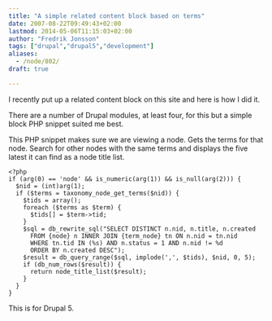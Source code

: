 ```yaml
---
title: "A simple related content block based on terms"
date: 2007-08-22T09:49:43+02:00
lastmod: 2014-05-06T11:15:03+02:00
author: "Fredrik Jonsson"
tags: ["drupal","drupal5","development"]
aliases:
  - /node/802/
draft: true

---
```


I recently put up a related content block on this site and here is how I did it.

There are a number of Drupal modules, at least four, for this but a simple block PHP snippet  suited me best.

This PHP snippet makes sure we are viewing a node. Gets the terms for that node. Search for other nodes with the same terms and displays the five latest it can find as a node title list.

~~~~
<?php
if (arg(0) == 'node' && is_numeric(arg(1)) && is_null(arg(2))) {
  $nid = (int)arg(1);
  if ($terms = taxonomy_node_get_terms($nid)) {
    $tids = array();
    foreach ($terms as $term) {
      $tids[] = $term->tid;
    }
    $sql = db_rewrite_sql("SELECT DISTINCT n.nid, n.title, n.created 
      FROM {node} n INNER JOIN {term_node} tn ON n.nid = tn.nid 
      WHERE tn.tid IN (%s) AND n.status = 1 AND n.nid != %d 
      ORDER BY n.created DESC");
    $result = db_query_range($sql, implode(',', $tids), $nid, 0, 5);
    if (db_num_rows($result)) {
      return node_title_list($result);
    }
  }
}
~~~~

This is for Drupal 5.
